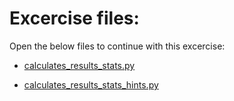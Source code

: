 # Excercise files: 

Open the below files to continue with this excercise: 

- [calculates_results_stats.py](../data/calculates_results_stats.py)

- [calculates_results_stats_hints.py](../data/calculates_results_stats_hints.py)


